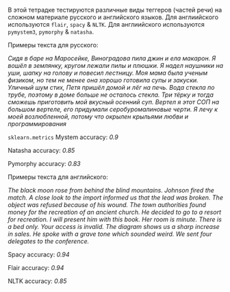 В этой тетрадке тестируются различные виды теггеров (частей речи) на сложном материале русского и английского языков.
Для англиийского используются `flair`, `spacy` & `NLTK`.
Для англиийского используются `pymystem3`, `pymorphy` & `natasha`.

Примеры текста для русского: <p>
*Сидя в баре на Маросейке, Виноградова пила джин и ела макарон.
Я вошёл в землянку, кругом лежали пилы и плюшки.
Я надел наушники на уши, шапку на голову и повесил лестницу.
Моя мама была ученым физиком, но тем не менее она хорошо готовила супы и закуски.
Уличный шум стих, Петя пришёл домой и лёг на печь.
Вода стекла по трубе, поэтому в доме больше не осталось стекла.
Три тёрку и тогда сможешь приготовить мой вкусный осенний суп.
Вертел я этот СОП на большом вертеле, его придумали серобуромалиновые черти.
Я лечу к моей возлюбленной, потому что окрылен крыльями любви и программирования*<p>

  
`sklearn.metrics`
Mystem accuracy: *0.9*
  
Natasha accuracy: *0.85*
  
Pymorphy accuracy: *0.83*
  
Примеры текста для английского:<p>
*The black moon rose from behind the blind mountains.
Johnson fired the match.
A close look to the import informed us that the lead was broken.
The object was refused because of his wound.
The town authorities found money for the recreation of an ancient church.
He decided to go to a resort for recreation.
I will present him with this book.
Her room is minute. There is a bed only. 
Your access is invalid.
The diagram shows us a sharp increase in sales.
He spoke with a grave tone which sounded weird.
We sent four delegates to the conference.* <p>

Spacy accuracy: *0.94*
  
Flair accuracy: *0.94*
  
NLTK accuracy: *0.85*
